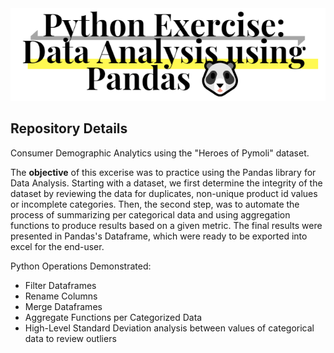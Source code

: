 <div align="center">
<img src="https://github.com/JosefinaAureaAmaro/01_Python_Pandas/blob/master/images/read_me_header_img.PNG">
</div>
<div>
<h2> Repository Details </h2>
 <p>Consumer Demographic Analytics using the "Heroes of Pymoli" dataset.</p>
  

<p> The <b>objective</b> of this excerise was to practice using the Pandas library for Data Analysis. Starting with a dataset, we first determine the integrity of the dataset by reviewing the data for duplicates, non-unique product id values or incomplete categories. Then, the second step, was to automate the process of summarizing per categorical data and using aggregation functions to produce results based on a given metric. The final results were presented in Pandas's Dataframe, which were ready to be exported into excel for the end-user.<p>
</div>

<div>
<p> Python Operations Demonstrated:</p>
<ul>
  <li> Filter Dataframes </li>
  <li> Rename Columns </li>
  <li> Merge Dataframes </li>
  <li> Aggregate Functions per Categorized Data </li>
  <li> High-Level Standard Deviation analysis between values of categorical data to review outliers</li>
</ul>
</div>
